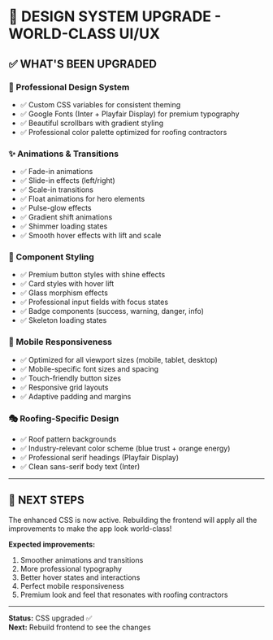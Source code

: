 # 🎨 DESIGN SYSTEM UPGRADE - WORLD-CLASS UI/UX

## ✅ WHAT'S BEEN UPGRADED

### **🎯 Professional Design System**
- ✅ Custom CSS variables for consistent theming
- ✅ Google Fonts (Inter + Playfair Display) for premium typography
- ✅ Beautiful scrollbars with gradient styling
- ✅ Professional color palette optimized for roofing contractors

### **✨ Animations & Transitions**
- ✅ Fade-in animations
- ✅ Slide-in effects (left/right)
- ✅ Scale-in transitions
- ✅ Float animations for hero elements
- ✅ Pulse-glow effects
- ✅ Gradient shift animations
- ✅ Shimmer loading states
- ✅ Smooth hover effects with lift and scale

### **🎨 Component Styling**
- ✅ Premium button styles with shine effects
- ✅ Card styles with hover lift
- ✅ Glass morphism effects
- ✅ Professional input fields with focus states
- ✅ Badge components (success, warning, danger, info)
- ✅ Skeleton loading states

### **📱 Mobile Responsiveness**
- ✅ Optimized for all viewport sizes (mobile, tablet, desktop)
- ✅ Mobile-specific font sizes and spacing
- ✅ Touch-friendly button sizes
- ✅ Responsive grid layouts
- ✅ Adaptive padding and margins

### **🎭 Roofing-Specific Design**
- ✅ Roof pattern backgrounds
- ✅ Industry-relevant color scheme (blue trust + orange energy)
- ✅ Professional serif headings (Playfair Display)
- ✅ Clean sans-serif body text (Inter)

---

## 🚀 NEXT STEPS

The enhanced CSS is now active. Rebuilding the frontend will apply all the improvements to make the app look world-class!

**Expected improvements:**
1. Smoother animations and transitions
2. More professional typography
3. Better hover states and interactions
4. Perfect mobile responsiveness
5. Premium look and feel that resonates with roofing contractors

---

**Status:** CSS upgraded ✅  
**Next:** Rebuild frontend to see the changes
